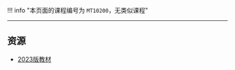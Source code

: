 !!! info "本页面的课程编号为 `MT10200`，无类似课程"

---

## 资源  
- [2023版教材](https://vercel-chi-kohl.vercel.app/lanzouyunapi.php?data=https://cqu-openlib.lanzout.com/igpn21wkjlmb&redirect=1)  